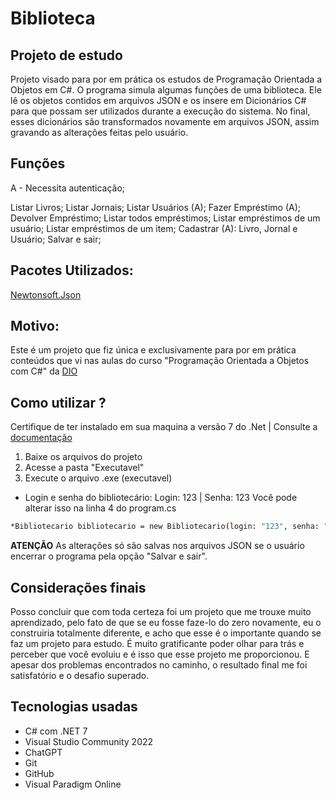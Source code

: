 # Biblioteca
## Projeto de estudo
Projeto visado para por em prática os estudos de Programação Orientada a Objetos em C#.
O programa simula algumas funções de uma biblioteca. Ele lê os objetos contidos em arquivos JSON e os insere em Dicionários C# para que possam ser utilizados durante a execução do sistema. No final, esses dicionários são transformados novamente em arquivos JSON, assim gravando as alterações feitas pelo usuário.

## Funções
A - Necessita autenticação;

Listar Livros; Listar Jornais; Listar Usuários (A);
Fazer Empréstimo (A); Devolver Empréstimo; Listar todos empréstimos;
Listar empréstimos de um usuário; Listar empréstimos de um item; 
Cadastrar (A): Livro, Jornal e Usuário;
Salvar e sair;

## Pacotes Utilizados:

 [Newtonsoft.Json](https://www.nuget.org/packages/Newtonsoft.Json)
 
## Motivo:
Este é um projeto que fiz única e exclusivamente para por em prática conteúdos que vi nas aulas do curso "Programação Orientada a Objetos com C#" da [DIO](https://web.dio.me/home)

## Como utilizar ?
Certifique de ter instalado em sua maquina a versão 7 do .Net | Consulte a [documentação](https://learn.microsoft.com/pt-br/dotnet/core/install/)

 1. Baixe os arquivos do projeto
 2. Acesse a pasta "Executavel"
 3. Execute o arquivo .exe (executavel)
- Login e senha do bibliotecário: 
Login: 123 | Senha: 123
Você pode alterar isso na linha 4 do program.cs

```sh
*Bibliotecario bibliotecario = new Bibliotecario(login: "123", senha: "123");
```

**ATENÇÃO**
As alterações só são salvas nos arquivos JSON se o usuário encerrar o programa pela opção "Salvar e sair".
## Considerações finais
Posso concluir que com toda certeza foi um projeto que me trouxe muito aprendizado, pelo fato de que se eu fosse faze-lo do zero novamente, eu o construiria totalmente diferente, e acho que esse é o importante quando se faz um projeto para estudo. É muito gratificante poder olhar para trás e perceber que você evoluiu e é isso que esse projeto me proporcionou.
E apesar dos problemas encontrados no caminho, o resultado final me foi satisfatório e o desafio superado.
## Tecnologias usadas
- C# com .NET 7
- Visual Studio Community 2022
- ChatGPT
- Git
- GitHub
- Visual Paradigm Online
